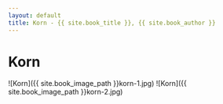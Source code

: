 ```yaml
---
layout: default
title: Korn - {{ site.book_title }}, {{ site.book_author }}
---
```


# Korn

![Korn]({{ site.book_image_path }}korn-1.jpg)
![Korn]({{ site.book_image_path }}korn-2.jpg)
